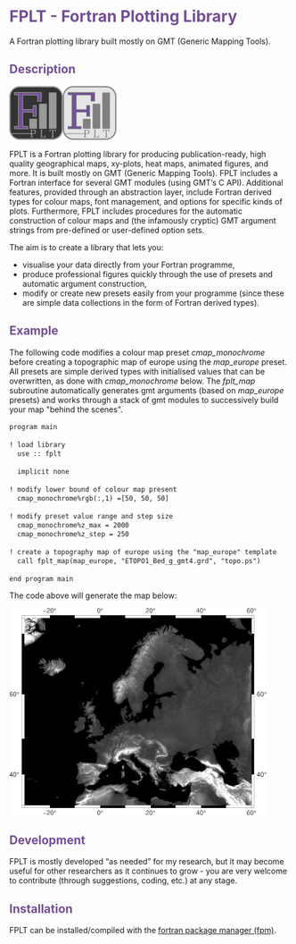 # <span style="color:#734f96">FPLT - Fortran Plotting Library</span>

A Fortran plotting library built mostly on GMT (Generic Mapping Tools).

## <span style="color:#734f96">Description</span>

![image info](./doc/logo/FPLT.png)

FPLT is a Fortran plotting library for producing publication-ready, high quality geographical maps, xy-plots, heat maps, animated figures, and more. It is built mostly on GMT (Generic Mapping Tools). FPLT includes a Fortran interface for several GMT modules (using GMT’s C API). Additional features, provided through an abstraction layer, include Fortran derived types for colour maps, font management, and options for specific kinds of plots. Furthermore, FPLT includes procedures for the automatic construction of colour maps and (the infamously cryptic) GMT argument strings from pre-defined or user-defined option sets.

The aim is to create a library that lets you:
 - visualise your data directly from your Fortran programme,
 - produce professional figures quickly through the use of presets and automatic argument construction,
 - modify or create new presets easily from your programme (since these are simple data collections in the form of Fortran derived types).

## <span style="color:#734f96">Example</span>

The following code modifies a colour map preset *cmap_monochrome* before creating a topographic map of europe using the *map_europe* preset. All presets are simple derived types with initialised values that can be overwritten, as done with *cmap_monochrome* below. The *fplt_map* subroutine automatically generates gmt arguments (based on  *map_europe* presets) and works through a stack of gmt modules to successively build your map "behind the scenes".

```
program main

! load library
  use :: fplt

  implicit none

! modify lower bound of colour map present
  cmap_monochrome%rgb(:,1) =[50, 50, 50]

! modify preset value range and step size
  cmap_monochrome%z_max = 2000
  cmap_monochrome%z_step = 250

! create a topography map of europe using the "map_europe" template
  call fplt_map(map_europe, "ETOPO1_Bed_g_gmt4.grd", "topo.ps")

end program main
```

The code above will generate the map below:

![image info](./doc/map_europe.png)

## <span style="color:#734f96">Development</span>

FPLT is mostly developed “as needed” for my research, but it may become useful for other researchers as it continues to grow - you are very welcome to contribute (through suggestions, coding, etc.) at any stage.

## <span style="color:#734f96">Installation</span>

FPLT can be installed/compiled with the [fortran package manager (fpm)](https://github.com/fortran-lang/fpm).
